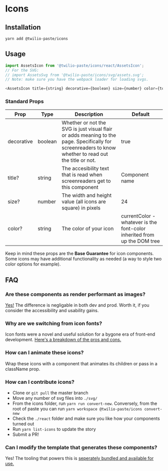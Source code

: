 # Icons

## Installation

```
yarn add @twilio-paste/icons
```

## Usage

```js
import AssetsIcon from '@twilio-paste/icons/react/AssetsIcon';
// For the SVG:
// import AssetsSvg from '@twilio-paste/icons/svg/assets.svg';
// Note: make sure you have the webpack loader for loading svgs.

<AssetsIcon title={string} decorative={boolean} size={number} color={token} />;
```

### Standard Props

| Prop       | Type    | Description                                                                                                                                           | Default                                                                  |
| ---------- | ------- | ----------------------------------------------------------------------------------------------------------------------------------------------------- | ------------------------------------------------------------------------ |
| decorative | boolean | Whether or not the SVG is just visual flair or adds meaning to the page. Specifically for screenreaders to know whether to read out the title or not. | true                                                                     |
| title?     | string  | The accesibility text that is read when screenreaders get to this component                                                                           | Component name                                                           |
| size?      | number  | The width and height value (all icons are square) in pixels                                                                                           | 24                                                                       |
| color?     | string  | The color of your icon                                                                                                                                | currentColor - whatever is the font-color inherited from up the DOM tree |

Keep in mind these props are the **Base Guarantee** for icon components. Some icons may have additional functionality as needed (a way to style two color options for example).

## FAQ

### Are these components as render performant as images?

[Yes!](https://github.com/TheSisb/svg-stress-test) The difference is negligable in both dev and prod. Worth it, if you consider the accessibility and usability gains.

### Why are we switching from icon fonts?

Icon fonts were a novel and useful solution for a bygone era of front-end development. [Here's a breakdown of the pros and cons.](https://github.com/twilio-labs/svg-to-react/blob/master/RATIONALE.md)

### How can I animate these icons?

Wrap these icons with a component that animates its children or pass in a className prop.

### How can I contribute icons?

- Clone or `git pull` the master branch
- Move any number of svg files into `./svg/`
- From the icons folder, run `yarn run convert-new`. Conversely, from the root of paste you can run `yarn workspace @twilio-paste/icons convert-new`
- Check the `./react` folder and make sure you like how your components turned out
- Run `yarn list-icons` to update the story
- Submit a PR!

### Can I modify the template that generates these components?

Yes! The tooling that powers this is [seperately bundled and available for use.](https://github.com/twilio-labs/svg-to-react)
